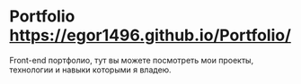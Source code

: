 # Portfolio https://egor1496.github.io/Portfolio/

Front-end портфолио, тут вы можете посмотреть мои проекты, технологии и навыки которыми я владею. 
